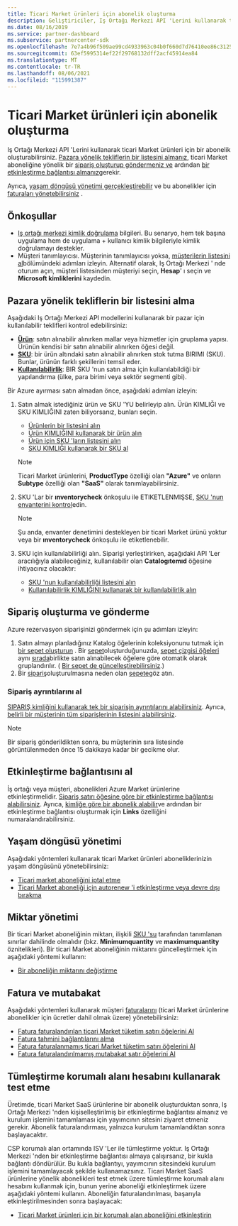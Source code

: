 ```yaml
---
title: Ticari Market ürünleri için abonelik oluşturma
description: Geliştiriciler, Iş Ortağı Merkezi API 'Lerini kullanarak ticari Market ürünleri için bir abonelik oluşturabilir ve yönetebilir.
ms.date: 08/16/2019
ms.service: partner-dashboard
ms.subservice: partnercenter-sdk
ms.openlocfilehash: 7e7a4b96f509ae99cd4933963c04b0f660d7d76410ee86c31256c62b290f122f
ms.sourcegitcommit: 63ef5995314ef22f29768132dff2acf45914ea84
ms.translationtype: MT
ms.contentlocale: tr-TR
ms.lasthandoff: 08/06/2021
ms.locfileid: "115991387"
---
```

# <a name="create-a-subscription-for-commercial-marketplace-products"></a>Ticari Market ürünleri için abonelik oluşturma

Iş Ortağı Merkezi API 'Lerini kullanarak ticari Market ürünleri için bir abonelik oluşturabilirsiniz. [Pazara yönelik tekliflerin bir listesini almanız](#get-a-list-of-offers-for-a-market), ticari Market aboneliğine yönelik bir [sipariş oluşturup göndermeniz ve](#create-and-submit-an-order) ardından [bir etkinleştirme bağlantısı almanız](#get-activation-link)gerekir.

Ayrıca, [yaşam döngüsü yönetimi gerçekleştirebilir](#lifecycle-management) ve bu abonelikler için [faturaları yönetebilirsiniz](#invoice-and-reconciliation) .

## <a name="prerequisites"></a>Önkoşullar

* [Iş ortağı merkezi kimlik doğrulama](partner-center-authentication.md) bilgileri. Bu senaryo, hem tek başına uygulama hem de uygulama + kullanıcı kimlik bilgileriyle kimlik doğrulamayı destekler.
* Müşteri tanımlayıcısı. Müşterinin tanımlayıcısı yoksa, [müşterilerin listesini al](get-a-list-of-customers.md)bölümündeki adımları izleyin. Alternatif olarak, Iş Ortağı Merkezi ' nde oturum açın, müşteri listesinden müşteriyi seçin, **Hesap**' ı seçin ve **Microsoft kimliklerini** kaydedin.

## <a name="get-a-list-of-offers-for-a-market"></a>Pazara yönelik tekliflerin bir listesini alma

Aşağıdaki Iş Ortağı Merkezi API modellerini kullanarak bir pazar için kullanılabilir teklifleri kontrol edebilirsiniz:

* **[Ürün](product-resources.md#product)**: satın alınabilir alınırken mallar veya hizmetler için gruplama yapısı. Ürünün kendisi bir satın alınabilir alınırken öğesi değil.
* **[SKU](product-resources.md#sku)**: bir ürün altındaki satın alınabilir alınırken stok tutma BIRIMI (SKU). Bunlar, ürünün farklı şekillerini temsil eder.
* **[Kullanılabilirlik](product-resources.md#availability)**: BIR SKU 'nun satın alma için kullanılabildiği bir yapılandırma (ülke, para birimi veya sektör segmenti gibi).

Bir Azure ayırması satın almadan önce, aşağıdaki adımları izleyin:

1. Satın almak istediğiniz ürün ve SKU 'YU belirleyip alın. Ürün KIMLIĞI ve SKU KIMLIĞINI zaten biliyorsanız, bunları seçin.

    * [Ürünlerin bir listesini alın](get-a-list-of-products.md)
    * [Ürün KIMLIĞINI kullanarak bir ürün alın](get-a-product-by-id.md)
    * [Ürün için SKU 'ların listesini alın](get-a-list-of-skus-for-a-product.md)
    * [SKU KIMLIĞI kullanarak bir SKU al](get-a-sku-by-id.md)

    > [!NOTE]
    > Ticari Market ürünlerini, **ProductType** özelliği olan **"Azure"** ve onların **Subtype** özelliği olan **"SaaS"** olarak tanımlayabilirsiniz.

2. SKU 'Lar bir **ınventorycheck** önkoşulu ile ETIKETLENMIŞSE, [SKU 'nun envanterini kontrol](check-inventory.md)edin.

    > [!NOTE]
    > Şu anda, envanter denetimini destekleyen bir ticari Market ürünü yoktur veya bir **ınventorycheck** önkoşulu ile etiketlenebilir.

3. SKU için kullanılabilirliği alın. Siparişi yerleştirirken, aşağıdaki API 'Ler aracılığıyla alabileceğiniz, kullanılabilir olan **Catalogıtemıd** öğesine ihtiyacınız olacaktır:

    * [SKU 'nun kullanılabilirliği listesini alın](get-a-list-of-availabilities-for-a-sku.md)
    * [Kullanılabilirlik KIMLIĞINI kullanarak bir kullanılabilirlik alın](get-an-availability-by-id.md)

## <a name="create-and-submit-an-order"></a>Sipariş oluşturma ve gönderme

Azure rezervasyon siparişinizi göndermek için şu adımları izleyin:

1. Satın almayı planladığınız Katalog öğelerinin koleksiyonunu tutmak için [bir sepet oluşturun](create-a-cart.md) . Bir [sepet](cart-resources.md#cart)oluşturduğunuzda, [sepet çizgisi öğeleri](cart-resources.md#cartlineitem) aynı [sırada](order-resources.md#order)birlikte satın alınabilecek öğelere göre otomatik olarak gruplandırılır. ( [Bir sepet de güncelleştirebilirsiniz](update-a-cart.md).)
2. Bir [sipariş](order-resources.md#order)oluşturulmasına neden olan [sepete](checkout-a-cart.md)göz atın.

### <a name="get-order-details"></a>Sipariş ayrıntılarını al

[SIPARIŞ kimliğini kullanarak tek bir siparişin ayrıntılarını alabilirsiniz](get-an-order-by-id.md). Ayrıca, [belirli bir müşterinin tüm siparişlerinin listesini alabilirsiniz](get-all-of-a-customer-s-orders.md).

> [!NOTE]
> Bir sipariş gönderildikten sonra, bu müşterinin sıra listesinde görüntülenmeden önce 15 dakikaya kadar bir gecikme olur.

## <a name="get-activation-link"></a>Etkinleştirme bağlantısını al

İş ortağı veya müşteri, abonelikleri Azure Market ürünlerine etkinleştirmelidir. [Sipariş satırı öğesine göre bir etkinleştirme bağlantısı alabilirsiniz](get-activation-link-by-order-line-item.md). Ayrıca, [kimliğe göre bir abonelik alabilir](get-a-subscription-by-id.md)ve ardından bir etkinleştirme bağlantısı oluşturmak için **Links** özelliğini numaralandırabilirsiniz.

## <a name="lifecycle-management"></a>Yaşam döngüsü yönetimi

Aşağıdaki yöntemleri kullanarak ticari Market ürünleri aboneliklerinizin yaşam döngüsünü yönetebilirsiniz:

* [Ticari market aboneliğini iptal etme](cancel-an-azure-marketplace-subscription.md)
* [Ticari Market aboneliği için autorenew 'i etkinleştirme veya devre dışı bırakma](update-autorenew-for-an-azure-marketplace-subscription.md)

## <a name="quantity-management"></a>Miktar yönetimi

Bir ticari Market aboneliğinin miktarı, ilişkili [SKU 'su](product-resources.md#sku) tarafından tanımlanan sınırlar dahilinde olmalıdır (bkz. **Minimumquantity** ve **maximumquantity** öznitelikleri). Bir ticari Market aboneliğinin miktarını güncelleştirmek için aşağıdaki yöntemi kullanın:

* [Bir aboneliğin miktarını değiştirme](change-the-quantity-of-a-subscription.md)

## <a name="invoice-and-reconciliation"></a>Fatura ve mutabakat

Aşağıdaki yöntemleri kullanarak müşteri [faturalarını](invoice-resources.md) (ticari Market ürünlerine abonelikler için ücretler dahil olmak üzere) yönetebilirsiniz:

* [Fatura faturalandırılan ticari Market tüketim satırı öğelerini Al](get-invoice-billed-consumption-lineitems.md)
* [Fatura tahmini bağlantılarını alma](get-invoice-estimate-links.md)
* [Fatura faturalanmamış ticari Market tüketim satırı öğelerini Al](get-invoice-unbilled-consumption-lineitems.md)
* [Fatura faturalandırılmamış mutabakat satır öğelerini Al](get-invoice-unbilled-recon-lineitems.md)

## <a name="test-using-integration-sandbox-account"></a>Tümleştirme korumalı alanı hesabını kullanarak test etme

Üretimde, ticari Market SaaS ürünlerine bir abonelik oluşturduktan sonra, Iş Ortağı Merkezi 'nden kişiselleştirilmiş bir etkinleştirme bağlantısı almanız ve kurulum işlemini tamamlaması için yayımcının sitesini ziyaret etmeniz gerekir. Abonelik faturalandırması, yalnızca kurulum tamamlandıktan sonra başlayacaktır.

CSP korumalı alan ortamında ISV 'Ler ile tümleştirme yoktur. Iş Ortağı Merkezi 'nden bir etkinleştirme bağlantısı almaya çalışırsanız, bir kukla bağlantı döndürülür. Bu kukla bağlantıyı, yayımcının sitesindeki kurulum işlemini tamamlayacak şekilde kullanamazsınız. Ticari Market SaaS ürünlerine yönelik abonelikleri test etmek üzere tümleştirme korumalı alanı hesabını kullanmak için, bunun yerine aboneliği etkinleştirmek üzere aşağıdaki yöntemi kullanın. Aboneliğin faturalandırılması, başarıyla etkinleştirilmesinden sonra başlayacak:

* [Ticari Market ürünleri için bir korumalı alan aboneliğini etkinleştirin](activate-sandbox-subscription-azure-marketplace-products.md)

